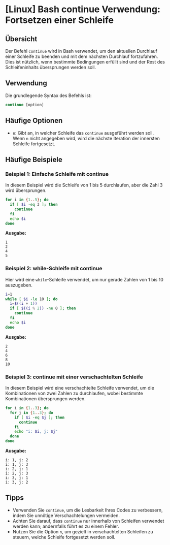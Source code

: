 # [Linux] Bash continue Verwendung: Fortsetzen einer Schleife

## Übersicht
Der Befehl `continue` wird in Bash verwendet, um den aktuellen Durchlauf einer Schleife zu beenden und mit dem nächsten Durchlauf fortzufahren. Dies ist nützlich, wenn bestimmte Bedingungen erfüllt sind und der Rest des Schleifeninhalts übersprungen werden soll.

## Verwendung
Die grundlegende Syntax des Befehls ist:

```bash
continue [option]
```

## Häufige Optionen
- `n`: Gibt an, in welcher Schleife das `continue` ausgeführt werden soll. Wenn `n` nicht angegeben wird, wird die nächste Iteration der innersten Schleife fortgesetzt.

## Häufige Beispiele

### Beispiel 1: Einfache Schleife mit continue
In diesem Beispiel wird die Schleife von 1 bis 5 durchlaufen, aber die Zahl 3 wird übersprungen.

```bash
for i in {1..5}; do
  if [ $i -eq 3 ]; then
    continue
  fi
  echo $i
done
```

**Ausgabe:**
```
1
2
4
5
```

### Beispiel 2: while-Schleife mit continue
Hier wird eine `while`-Schleife verwendet, um nur gerade Zahlen von 1 bis 10 auszugeben.

```bash
i=1
while [ $i -le 10 ]; do
  i=$((i + 1))
  if [ $((i % 2)) -ne 0 ]; then
    continue
  fi
  echo $i
done
```

**Ausgabe:**
```
2
4
6
8
10
```

### Beispiel 3: continue mit einer verschachtelten Schleife
In diesem Beispiel wird eine verschachtelte Schleife verwendet, um die Kombinationen von zwei Zahlen zu durchlaufen, wobei bestimmte Kombinationen übersprungen werden.

```bash
for i in {1..3}; do
  for j in {1..3}; do
    if [ $i -eq $j ]; then
      continue
    fi
    echo "i: $i, j: $j"
  done
done
```

**Ausgabe:**
```
i: 1, j: 2
i: 1, j: 3
i: 2, j: 1
i: 2, j: 3
i: 3, j: 1
i: 3, j: 2
```

## Tipps
- Verwenden Sie `continue`, um die Lesbarkeit Ihres Codes zu verbessern, indem Sie unnötige Verschachtelungen vermeiden.
- Achten Sie darauf, dass `continue` nur innerhalb von Schleifen verwendet werden kann; andernfalls führt es zu einem Fehler.
- Nutzen Sie die Option `n`, um gezielt in verschachtelten Schleifen zu steuern, welche Schleife fortgesetzt werden soll.